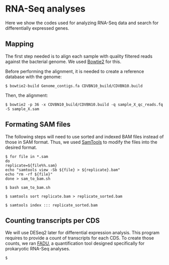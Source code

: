 # RNA-Seq analyses

Here we show the codes used for analyzing RNA-Seq data and search for differentially expressed genes. 

## Mapping

The first step needed is to align each sample with quality filtered reads against the bacterial genome. We used [Bowtie2](https://github.com/BenLangmead/bowtie2) for this.

Before performing the alignment, it is needed to create a reference database with the genome:

~~~
$ bowtie2-build Genome_contigs.fa CDVBN10_build/CDVBN10.build
~~~

Then, the alignment:

~~~
$ bowtie2 -p 36 -x CDVBN10_build/CDVBN10.build -q sample_X_qc_reads.fq -S sample_X.sam
~~~

## Formating SAM files

The following steps will need to use sorted and indexed BAM files instead of those in SAM format. Thus, we used [SamTools](https://github.com/samtools/samtools) to modify the files into the desired format.

~~~
$ for file in *.sam
do
replicate=${file%%.sam}
echo "samtools view -Sb ${file} > ${replicate}.bam"
echo "rm -rf ${file}"
done > sam_to_bam.sh
~~~

~~~
$ bash sam_to_bam.sh
~~~

~~~
$ samtools sort replicate.bam > replicate_sorted.bam
~~~
~~~
$ samtools index ::: replicate_sorted.bam
~~~

## Counting transcripts per CDS

We will use DESeq2 later for differential expression analysis. This program requires to provide a count of transcripts for each CDS. 
To create those counts, we ran [FADU](https://github.com/IGS/FADU), a quantification tool designed specifically for prokaryotic RNA-Seq analyses.
~~~
$



